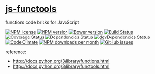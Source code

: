 [js-functools](http://aureooms.github.io/js-functools)
==

functions code bricks for JavaScript

[![NPM license](http://img.shields.io/npm/l/aureooms-js-functools.svg)](https://raw.githubusercontent.com/aureooms/js-functools/master/LICENSE)
[![NPM version](http://img.shields.io/npm/v/aureooms-js-functools.svg)](https://www.npmjs.org/package/aureooms-js-functools)
[![Bower version](http://img.shields.io/bower/v/aureooms-js-functools.svg)](http://bower.io/search/?q=aureooms-js-functools)
[![Build Status](https://travis-ci.org/aureooms/js-functools.svg)](https://travis-ci.org/aureooms/js-functools)
[![Coverage Status](https://coveralls.io/repos/aureooms/js-functools/badge.png)](https://coveralls.io/r/aureooms/js-functools)
[![Dependencies Status](https://david-dm.org/aureooms/js-functools.png)](https://david-dm.org/aureooms/js-functools#info=dependencies)
[![devDependencies Status](https://david-dm.org/aureooms/js-functools/dev-status.png)](https://david-dm.org/aureooms/js-functools#info=devDependencies)
[![Code Climate](https://codeclimate.com/github/aureooms/js-functools.png)](https://codeclimate.com/github/aureooms/js-functools)
[![NPM downloads per month](http://img.shields.io/npm/dm/aureooms-js-functools.svg)](https://www.npmjs.org/package/aureooms-js-functools)
[![GitHub issues](http://img.shields.io/github/issues/aureooms/js-functools.svg)](https://github.com/aureooms/js-functools/issues)

reference:

  - https://docs.python.org/3/library/functions.html
  - https://docs.python.org/3/library/functools.html
